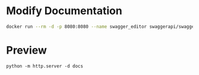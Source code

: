 # Modify Documentation

```bash
docker run --rm -d -p 8080:8080 --name swagger_editor swaggerapi/swagger-editor
```

# Preview
```
python -m http.server -d docs
```